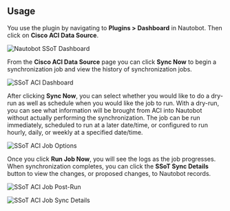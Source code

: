 ## Usage

You use the plugin by navigating to **Plugins > Dashboard** in Nautobot.  Then click on **Cisco ACI Data Source**.

![Nautobot SSoT Dashboard](https://user-images.githubusercontent.com/6945229/155611179-8d39b79b-8c35-4a74-a871-2ebbc36a2b94.png)
 
From the **Cisco ACI Data Source** page you can click **Sync Now** to begin a synchronization job and view the history of synchronization jobs.

![SSoT ACI Dashboard](https://user-images.githubusercontent.com/6945229/155611423-ad0381f0-7877-491f-b5ac-fb725f9c8150.png)

After clicking **Sync Now**, you can select whether you would like to do a dry-run as well as schedule when you would like the job to run.  With a dry-run, you can see what information will be brought from ACI into Nautobot without actually performing the synchronization. The job can be run immediately, scheduled to run at a later date/time, or configured to run hourly, daily, or weekly at a specified date/time. 

![SSoT ACI Job Options](https://user-images.githubusercontent.com/6945229/155612395-afca143d-1805-414b-a3c6-9f59566ba46a.png)

Once you click **Run Job Now**, you will see the logs as the job progresses. When synchronization completes, you can click the **SSoT Sync Details** button to view the changes, or proposed changes, to Nautobot records.   

![SSoT ACI Job Post-Run](https://user-images.githubusercontent.com/6945229/155612666-5488e5a3-92cb-44f1-af9b-83a6cb55b379.png)

![SSoT ACI Job Sync Details](https://user-images.githubusercontent.com/6945229/155613017-74163984-ba88-4cb3-a1ce-0fd2430a75ee.png)